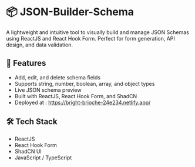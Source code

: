 # 📦 JSON-Builder-Schema

A lightweight and intuitive tool to visually build and manage JSON Schemas using ReactJS and React Hook Form. Perfect for form generation, API design, and data validation.

## 🚀 Features

- Add, edit, and delete schema fields
- Supports string, number, boolean, array, and object types
- Live JSON schema preview
- Built with ReactJS, React Hook Form, and ShadCN
- Deployed at : https://bright-brioche-24e234.netlify.app/

## 🛠️ Tech Stack

- ReactJS
- React Hook Form
- ShadCN UI
- JavaScript / TypeScript



